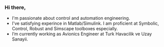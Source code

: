 ### Hi there, 

- I'm passionate about control and automation engineering.
- I've satisfying experince in Matlab/Simulink. I am proficient at Symbolic, Control, Robust and Simscape toolboxes especially.
- I’m currently working as Avionics Engineer at Turk Havacilik ve Uzay Sanayii.
